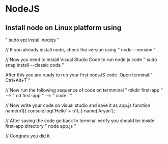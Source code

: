 # NodeJS
## Install node on Linux platform using 
" sudo apt install nodejs "

// If you already install node, check the version using
" node --version "

// Now you need to install Visual Studio Code to run node js code
" sudo snap install --classic code "

After this you are ready to run your first nodsJS code.
Open terminal:" Ctrl+Alt+T "

// Now run the following sequence of code on termminal
" mkdir first-app " -->
" cd first-app " -->
" code . "

// Now write your code on visual studio and save it as app.js
function name(n1){
console.log('Hello' + n1);
}
name('Aryan');

// After saving the code go back to terminal verify you should be inside first-app directory
" node app.js "

// Congrats you did it.
